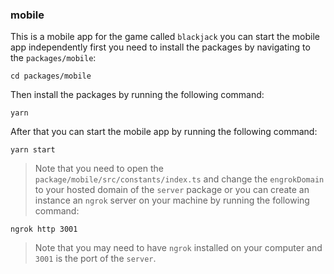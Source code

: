 ### mobile

This is a mobile app for the game called `blackjack` you can start the mobile app independently first you need to install the packages by navigating to the `packages/mobile`:

```shell
cd packages/mobile
```

Then install the packages by running the following command:

```shell
yarn
```

After that you can start the mobile app by running the following command:

```shell
yarn start
```

> Note that you need to open the `package/mobile/src/constants/index.ts` and change the `engrokDomain` to your hosted domain of the `server` package or you can create an instance an `ngrok` server on your machine by running the following command:

```shell
ngrok http 3001
```

> Note that you may need to have `ngrok` installed on your computer and `3001` is the port of the `server`.
